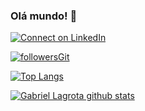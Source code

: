 ### Olá mundo! 👋
[![Connect on LinkedIn](https://img.shields.io/badge/--linkedin?label=LinkedIn&logo=LinkedIn&style=social)](https://www.linkedin.com/in/adrianoleitedasilva/)

[![followersGit](https://img.shields.io/github/followers/LagrotaGabriel?style=social)](https://github.com/LagrotaGabriel)

[![Top Langs](https://github-readme-stats.vercel.app/api/top-langs/?username=LagrotaGabriel&layout=compact)](https://github.com/LagrotaGabriel)

[![Gabriel Lagrota github stats](https://github-readme-stats.vercel.app/api?username=LagrotaGabriel&theme=dark&show_icons=true&count_private=true)](https://github.com/LagrotaGabriel)

